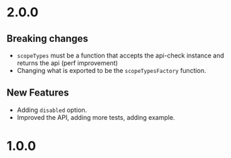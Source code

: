 # 2.0.0

## Breaking changes

- `scopeTypes` must be a function that accepts the api-check instance and returns the api (perf improvement)
- Changing what is exported to be the `scopeTypesFactory` function.

## New Features

- Adding `disabled` option.
- Improved the API, adding more tests, adding example.

# 1.0.0

